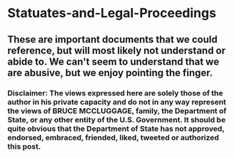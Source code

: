 # Statuates-and-Legal-Proceedings
## These are important documents that we could reference, but will most likely not understand or abide to. We can't seem to understand that we are abusive, but we enjoy pointing the finger.
### Disclaimer:  The views expressed here are solely those of the author in his private  capacity and do not in any way represent the views of BRUCE MCCLUGGAGE, family, the Department of  State, or any other entity of the U.S. Government. It should be quite  obvious that the Department of State has not approved, endorsed,  embraced, friended, liked, tweeted or authorized this post. 
